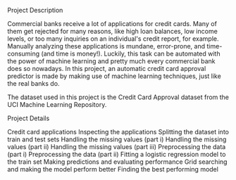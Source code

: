 Project Description

Commercial banks receive a lot of applications for credit cards. Many of them get rejected for many reasons, like high loan balances, low income levels, or too many inquiries on an individual's credit report, for example. Manually analyzing these applications is mundane, error-prone, and time-consuming (and time is money!). Luckily, this task can be automated with the power of machine learning and pretty much every commercial bank does so nowadays. In this project, an automatic credit card approval predictor is made by making use of machine learning techniques, just like the real banks do.

The dataset used in this project is the Credit Card Approval dataset from the UCI Machine Learning Repository.

Project Details 

Credit card applications
Inspecting the applications
Splitting the dataset into train and test sets
Handling the missing values (part i)
Handling the missing values (part ii)
Handling the missing values (part iii)
Preprocessing the data (part i)
Preprocessing the data (part ii)
Fitting a logistic regression model to the train set
Making predictions and evaluating performance
Grid searching and making the model perform better
Finding the best performing model
